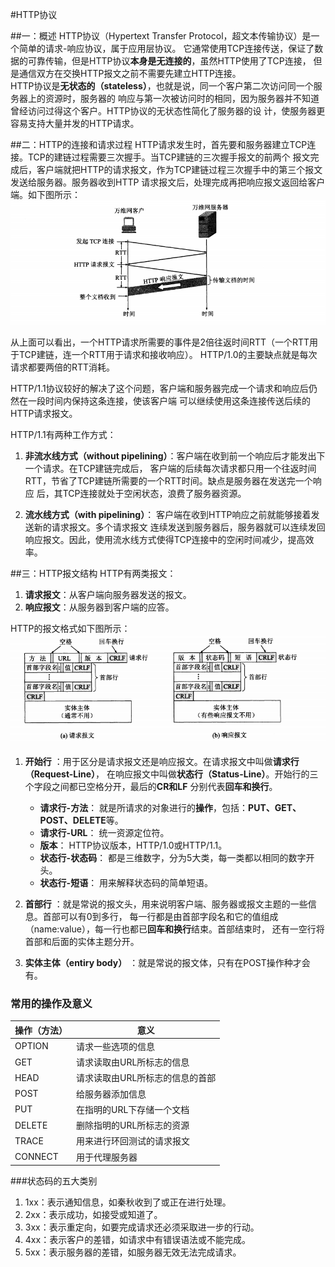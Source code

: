 #HTTP协议

##一：概述
HTTP协议（Hypertext Transfer Protocol，超文本传输协议）是一个简单的请求-响应协议，属于应用层协议。
它通常使用TCP连接传送，保证了数据的可靠传输，但是HTTP协议**本身是无连接的**，虽然HTTP使用了TCP连接，
但是通信双方在交换HTTP报文之前不需要先建立HTTP连接。  
HTTP协议是**无状态的（stateless）**，也就是说，同一个客户第二次访问同一个服务器上的资源时，服务器的
响应与第一次被访问时的相同，因为服务器并不知道曾经访问过得这个客户。HTTP协议的无状态性简化了服务器的设
计，使服务器更容易支持大量并发的HTTP请求。

##二：HTTP的连接和请求过程
HTTP请求发生时，首先要和服务器建立TCP连接。TCP的建链过程需要三次握手。当TCP建链的三次握手报文的前两个
报文完成后，客户端就把HTTP的请求报文，作为TCP建链过程三次握手中的第三个报文发送给服务器。服务器收到HTTP
请求报文后，处理完成再把响应报文返回给客户端。如下图所示：    
![HTTP connect](image/HTTP_connect.png)

从上面可以看出，一个HTTP请求所需要的事件是2倍往返时间RTT（一个RTT用于TCP建链，连一个RTT用于请求和接收响应）。
HTTP/1.0的主要缺点就是每次请求都要两倍的RTT消耗。  

HTTP/1.1协议较好的解决了这个问题，客户端和服务器完成一个请求和响应后仍然在一段时间内保持这条连接，使该客户端
可以继续使用这条连接传送后续的HTTP请求报文。

HTTP/1.1有两种工作方式：  
1. **非流水线方式（without pipelining）**：客户端在收到前一个响应后才能发出下一个请求。在TCP建链完成后，
客户端的后续每次请求都只用一个往返时间RTT，节省了TCP建链所需要的一个RTT时间。缺点是服务器在发送完一个响应
后，其TCP连接就处于空闲状态，浪费了服务器资源。

2. **流水线方式（with pipelining）**： 客户端在收到HTTP响应之前就能够接着发送新的请求报文。多个请求报文
连续发送到服务器后，服务器就可以连续发回响应报文。因此，使用流水线方式使得TCP连接中的空闲时间减少，提高效率。

##三：HTTP报文结构
HTTP有两类报文：
1. **请求报文**：从客户端向服务器发送的报文。
2. **响应报文**：从服务器到客户端的应答。

HTTP的报文格式如下图所示：  
![HTTP format](image/HTTP_format.png)

1. **开始行** ：用于区分是请求报文还是响应报文。在请求报文中叫做**请求行（Request-Line）**，
在响应报文中叫做**状态行（Status-Line）**。开始行的三个字段之间都已空格分开，最后的**CR和LF**
分别代表**回车和换行**。
    - **请求行-方法**： 就是所请求的对象进行的**操作**，包括：**PUT、GET、POST、DELETE**等。
    - **请求行-URL**： 统一资源定位符。
    - **版本**： HTTP协议版本，HTTP/1.0或HTTP/1.1。
    - **状态行-状态码**： 都是三维数字，分为5大类，每一类都以相同的数字开头。
    - **状态行-短语**： 用来解释状态码的简单短语。
2. **首部行** ：就是常说的报文头，用来说明客户端、服务器或报文主题的一些信息。首部可以有0到多行，
每一行都是由首部字段名和它的值组成（name:value），每一行也都已**回车和换行**结束。首部结束时，
还有一空行将首部和后面的实体主题分开。

3. **实体主体（entiry body）** ：就是常说的报文体，只有在POST操作种才会有。

### 常用的操作及意义
|操作（方法）|意义|
|----------|---|
|OPTION|请求一些选项的信息|
|GET|请求读取由URL所标志的信息|
|HEAD|请求读取由URL所标志的信息的首部|
|POST|给服务器添加信息|
|PUT|在指明的URL下存储一个文档|
|DELETE|删除指明的URL所标志的资源|
|TRACE|用来进行环回测试的请求报文|
|CONNECT|用于代理服务器|


###状态码的五大类别
1. 1xx：表示通知信息，如秦秋收到了或正在进行处理。
2. 2xx：表示成功，如接受或知道了。
3. 3xx：表示重定向，如要完成请求还必须采取进一步的行动。
4. 4xx：表示客户的差错，如请求中有错误语法或不能完成。
5. 5xx：表示服务器的差错，如服务器无效无法完成请求。

